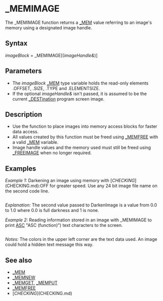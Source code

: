 # _MEMIMAGE

The _MEMIMAGE function returns a [_MEM](_MEM.md) value referring to an image's memory using a designated image handle.

  

## Syntax

*imageBlock* = _MEMIMAGE[(*imageHandle&*)]
  

## Parameters

* The *imageBlock* [_MEM](_MEM.md) type variable holds the read-only elements .OFFSET, .SIZE, .TYPE and .ELEMENTSIZE.
* If the optional *imageHandle&* isn't passed, it is assumed to be the current [_DESTination](_DESTination.md) program screen image.

  

## Description

* Use the function to place images into memory access blocks for faster data access.
* All values created by this function must be freed using [_MEMFREE](_MEMFREE.md) with a valid [_MEM](_MEM.md) variable.
* Image handle values and the memory used must still be freed using [_FREEIMAGE](_FREEIMAGE.md) when no longer required.

  

## Examples

*Example 1:* Darkening an image using memory with [$CHECKING]($CHECKING.md):OFF for greater speed. Use any 24 bit image file name on the second code line.

``` [SCREEN](SCREEN.md) [_NEWIMAGE](_NEWIMAGE.md)(1024, 768, 32) i& = [_LOADIMAGE](_LOADIMAGE.md)("turtle.jpg") '<<<<<<<<<<<<< use any 24 bit image file  [FOR](FOR.md) n! = 1 [TO](TO.md) 0.01 [STEP](STEP.md) -0.01     i2& = [_COPYIMAGE](_COPYIMAGE.md)(i&)     DarkenImage i2&, n!     [_PUTIMAGE](_PUTIMAGE.md) (0, 0), i2&     [_FREEIMAGE](_FREEIMAGE.md) i2&     [_DISPLAY](_DISPLAY.md) [NEXT](NEXT.md)  [SUB](SUB.md) DarkenImage (Image [AS](AS.md) [LONG](LONG.md), Value_From_0_To_1 [AS](AS.md) [SINGLE](SINGLE.md)) [IF](IF.md) Value_From_0_To_1 <= 0 [OR](OR.md) "OR (boolean)") Value_From_0_To_1 >= 1 [OR](OR.md) "OR (boolean)") [_PIXELSIZE](_PIXELSIZE.md)(Image) <> 4 [THEN](THEN.md) [EXIT SUB](EXIT SUB.md) [DIM](DIM.md) Buffer [AS](AS.md) [_MEM](_MEM.md): Buffer = _MEMIMAGE(Image) 'Get a memory reference to our image [DIM](DIM.md) Frac_Value [AS](AS.md) [LONG](LONG.md): Frac_Value = Value_From_0_To_1 * 65536 'Used to avoid slow floating point calculations [DIM](DIM.md) O [AS](AS.md) [_OFFSET](_OFFSET.md), O_Last [AS](AS.md) [_OFFSET](_OFFSET.md) O = Buffer.OFFSET 'We start at this offset O_Last = Buffer.OFFSET + [_WIDTH](_WIDTH.md) "WIDTH (function)")(Image) * [_HEIGHT](_HEIGHT.md)(Image) * 4 'We stop when we get to this offset 'use on error free code ONLY! [$CHECKING]($CHECKING.md):OFF DO     [_MEMPUT](_MEMPUT.md) Buffer, O, [_MEMGET](_MEMGET.md) "MEMGET (function)")(Buffer, O, [_UNSIGNED](_UNSIGNED.md) [_BYTE](_BYTE.md)) * Frac_Value \ 65536 [AS](AS.md) [_UNSIGNED](_UNSIGNED.md) [_BYTE](_BYTE.md)     [_MEMPUT](_MEMPUT.md) Buffer, O + 1, [_MEMGET](_MEMGET.md) "MEMGET (function)")(Buffer, O + 1, [_UNSIGNED](_UNSIGNED.md) [_BYTE](_BYTE.md)) * Frac_Value \ 65536 [AS](AS.md) [_UNSIGNED](_UNSIGNED.md) [_BYTE](_BYTE.md)     [_MEMPUT](_MEMPUT.md) Buffer, O + 2, [_MEMGET](_MEMGET.md) "MEMGET (function)")(Buffer, O + 2, [_UNSIGNED](_UNSIGNED.md) [_BYTE](_BYTE.md)) * Frac_Value \ 65536 [AS](AS.md) [_UNSIGNED](_UNSIGNED.md) [_BYTE](_BYTE.md)     O = O + 4 [LOOP](LOOP.md) [UNTIL](UNTIL.md) O = O_Last 'turn checking back on when done! [$CHECKING]($CHECKING.md):ON [_MEMFREE](_MEMFREE.md) Buffer [END SUB](END SUB.md)  
```

*Explanation:* The second value passed to DarkenImage is a value from 0.0 to 1.0 where 0.0 is full darkness and 1 is none.
  

*Example 2:* Reading information stored in an image with _MEMIMAGE to print [ASC](ASC.md) "ASC (function)") text characters to the screen.

``` [SCREEN](SCREEN.md) 13 [_FULLSCREEN](_FULLSCREEN.md) [PSET](PSET.md) (0, 0), [ASC](ASC.md) "ASC (function)")("H") [PSET](PSET.md) (1, 0), [ASC](ASC.md) "ASC (function)")("E") [PSET](PSET.md) (2, 0), [ASC](ASC.md) "ASC (function)")("L") [PSET](PSET.md) (3, 0), [ASC](ASC.md) "ASC (function)")("L") [PSET](PSET.md) (4, 0), [ASC](ASC.md) "ASC (function)")("O") [PSET](PSET.md) (5, 0), 32 [PSET](PSET.md) (6, 0), [ASC](ASC.md) "ASC (function)")("W") [PSET](PSET.md) (7, 0), [ASC](ASC.md) "ASC (function)")("O") [PSET](PSET.md) (8, 0), [ASC](ASC.md) "ASC (function)")("R") [PSET](PSET.md) (9, 0), [ASC](ASC.md) "ASC (function)")("L") [PSET](PSET.md) (10, 0), [ASC](ASC.md) "ASC (function)")("D") [DIM](DIM.md) m [AS](AS.md) [_MEM](_MEM.md) m = _MEMIMAGE x1$ = [_MEMGET](_MEMGET.md) "MEMGET (function)")(m, m.OFFSET, [STRING](STRING.md) * 11) 'convert numbers to ASCII text characters [_MEMFREE](_MEMFREE.md) m 'free memory when done [LOCATE](LOCATE.md) 10, 1: [PRINT](PRINT.md) [LEN](LEN.md)(x1$) 'prints 11 as byte length [PRINT](PRINT.md) x1$ 'prints HELLO WORLD [END](END.md)  
```

*Notes:* The colors in the upper left corner are the text data used. An image could hold a hidden text message this way.
  

## See also

* [_MEM](_MEM.md)
* [_MEMNEW](_MEMNEW.md)
* [_MEMGET](_MEMGET.md), [_MEMPUT](_MEMPUT.md)
* [_MEMFREE](_MEMFREE.md)
* [$CHECKING]($CHECKING.md)

  
